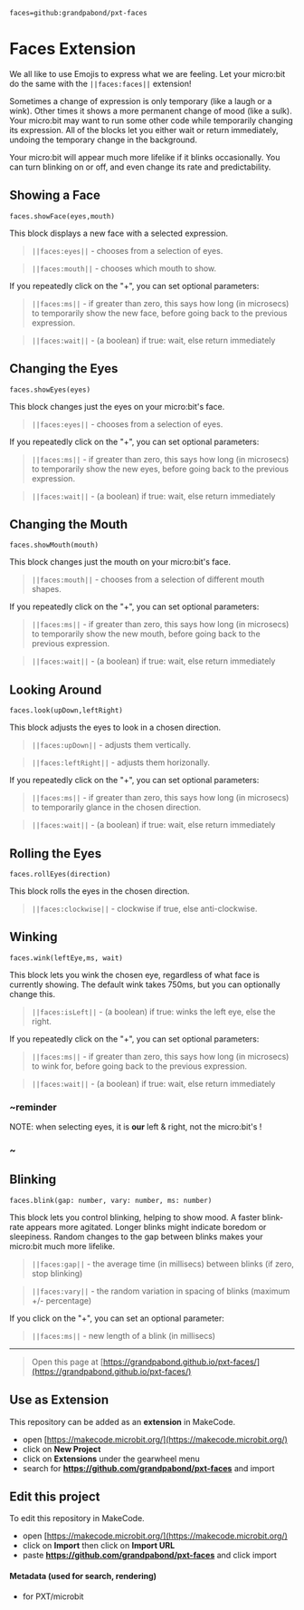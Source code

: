 ```package
faces=github:grandpabond/pxt-faces
```

# Faces Extension
We all like to use Emojis to express what we are feeling.
Let your micro:bit do the same with the ``||faces:faces||`` extension!


Sometimes a change of expression is only temporary (like a laugh or a wink).
Other times it shows a more permanent change of mood (like a sulk).
Your micro:bit may want to run some other code while temporarily changing its expression.
All of the blocks let you either wait or return immediately, undoing the temporary change in the background.  

Your micro:bit will appear much more lifelike if it blinks occasionally. 
You can turn blinking on or off, and even change its rate and predictability.

## Showing a Face
```sig
faces.showFace(eyes,mouth)
```
This block displays a new face with a selected expression.

> ``||faces:eyes||`` - chooses from a selection of eyes.

> ``||faces:mouth||`` - chooses which mouth to show.

If you repeatedly click on the "+", you can set optional parameters:

> ``||faces:ms||`` - if greater than zero, this says how long (in microsecs) to temporarily 
show the new face, before going back to the previous expression.

> ``||faces:wait||`` - (a boolean) if true: wait, else return immediately

## Changing the Eyes
```sig
faces.showEyes(eyes)
```
This block changes just the eyes on your micro:bit's face.

> ``||faces:eyes||`` - chooses from a selection of eyes.

If you repeatedly click on the "+", you can set optional parameters:

> ``||faces:ms||`` - if greater than zero, this says how long (in microsecs) to temporarily 
show the new eyes, before going back to the previous expression.

> ``||faces:wait||`` - (a boolean) if true: wait, else return immediately

## Changing the Mouth
```sig
faces.showMouth(mouth)
```
This block changes just the mouth on your micro:bit's face.

> ``||faces:mouth||`` - chooses from a selection of different mouth shapes.

If you repeatedly click on the "+", you can set optional parameters:

> ``||faces:ms||`` - if greater than zero, this says how long (in microsecs) to temporarily 
show the new mouth, before going back to the previous expression.

> ``||faces:wait||`` - (a boolean) if true: wait, else return immediately

## Looking Around
```sig
faces.look(upDown,leftRight)
```
This block adjusts the eyes to look in a chosen direction.

> ``||faces:upDown||`` - adjusts them vertically.

> ``||faces:leftRight||`` - adjusts them horizonally.

If you repeatedly click on the "+", you can set optional parameters:

> ``||faces:ms||`` - if greater than zero, this says how long (in microsecs) to temporarily 
glance in the chosen direction.

> ``||faces:wait||`` - (a boolean) if true: wait, else return immediately

## Rolling the Eyes
```sig
faces.rollEyes(direction)
```
This block rolls the eyes in the chosen direction.

> ``||faces:clockwise||`` - clockwise if true, else anti-clockwise.


## Winking
```sig
faces.wink(leftEye,ms, wait)
```
This block lets you wink the chosen eye, regardless of what face is currently showing.
The default wink takes 750ms, but you can optionally change this.

> ``||faces:isLeft||`` - (a boolean) if true: winks the left eye, else the right.

If you repeatedly click on the "+", you can set optional parameters:

> ``||faces:ms||`` - if greater than zero, this says how long (in microsecs) to wink for,
 before going back to the previous expression.

> ``||faces:wait||`` - (a boolean) if true: wait, else return immediately


### ~reminder
NOTE: when selecting eyes, it is **our** left & right, not the micro:bit's !
### ~

## Blinking
```sig
faces.blink(gap: number, vary: number, ms: number)
```
This block lets you control blinking, helping to show mood. A faster blink-rate appears 
more agitated. Longer blinks might indicate boredom or sleepiness. Random changes to the 
gap between blinks makes your micro:bit much more lifelike. 

> ``||faces:gap||`` - the average time (in millisecs) between blinks (if zero, stop blinking)

> ``||faces:vary||`` - the random variation in spacing of blinks (maximum +/- percentage) 

If you click on the "+", you can set an optional parameter: 

> ``||faces:ms||`` - new length of a blink (in millisecs)


- - - - - - - - - - - - - - - - - - - - - - - - - - - - - - - - - - - - 
> Open this page at [https://grandpabond.github.io/pxt-faces/](https://grandpabond.github.io/pxt-faces/)

## Use as Extension

This repository can be added as an **extension** in MakeCode.

* open [https://makecode.microbit.org/](https://makecode.microbit.org/)
* click on **New Project**
* click on **Extensions** under the gearwheel menu
* search for **https://github.com/grandpabond/pxt-faces** and import

## Edit this project

To edit this repository in MakeCode.

* open [https://makecode.microbit.org/](https://makecode.microbit.org/)
* click on **Import** then click on **Import URL**
* paste **https://github.com/grandpabond/pxt-faces** and click import

#### Metadata (used for search, rendering)

* for PXT/microbit
<script src="https://makecode.com/gh-pages-embed.js"></script><script>makeCodeRender("{{ site.makecode.home_url }}", "{{ site.github.owner_name }}/{{ site.github.repository_name }}");</script>
